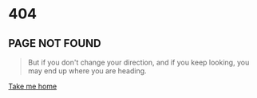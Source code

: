 # 404

## PAGE NOT FOUND

> But if you don't change your direction, and if you keep looking, you may end up where you are heading.

[Take me home](/)
